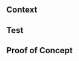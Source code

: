 ## Context

<!-- Why did you make this change? What do you try to achieve? -->

<!-- Link to the task, or another PRs or important links referent to this task -->

## Test

<!-- How to set up the test -->

<!-- How to test step by step -->

<!-- In which platforms you have test it -->

## Proof of Concept

<!-- Any screenshot or recording that shows how it is working without the need to run the code -->